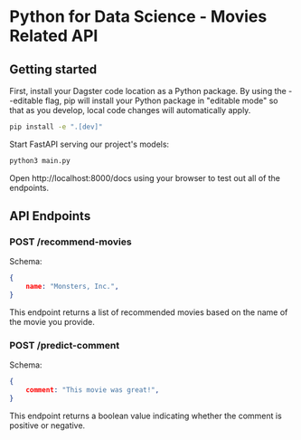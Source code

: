 # Python for Data Science - Movies Related API

## Getting started

First, install your Dagster code location as a Python package. By using the --editable flag, pip will install your Python package in "editable mode" so that as you develop, local code changes will automatically apply.

```bash
pip install -e ".[dev]"
```

Start FastAPI serving our project's models:

```bash
python3 main.py
```

Open http://localhost:8000/docs using your browser to test out all of the endpoints.

## API Endpoints

### POST /recommend-movies

Schema:

```json
{
    name: "Monsters, Inc.",
}
```

This endpoint returns a list of recommended movies based on the name of the movie you provide.

### POST /predict-comment

Schema:

```json
{
    comment: "This movie was great!",
}
```

This endpoint returns a boolean value indicating whether the comment is positive or negative.
